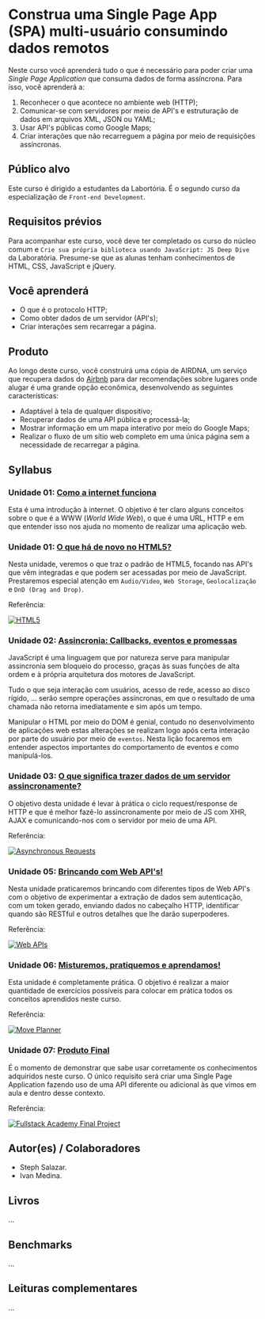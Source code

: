 # Construa uma Single Page App (SPA) multi-usuário consumindo dados remotos

Neste curso você aprenderá tudo o que é necessário para poder criar uma _Single Page Application_ que consuma dados de forma assíncrona. Para isso, você aprenderá a:

1. Reconhecer o que acontece no ambiente web (HTTP);
2. Comunicar-se com servidores por meio de API's e estruturação de dados em arquivos XML, JSON ou YAML;
4. Usar API's públicas como Google Maps;
3. Criar interações que não recarreguem a página por meio de requisições assíncronas.

## Público alvo

Este curso é dirigido a estudantes da Labortória. É o segundo curso da especialização de `Front-end Development`.

## Requisitos prévios

Para acompanhar este curso, você deve ter completado os curso do núcleo comum e `Crie sua própria biblioteca usando JavaScript: JS Deep Dive` da Laboratória. Presume-se que as alunas tenham conhecimentos de HTML, CSS, JavaScript e jQuery.

## Você aprenderá 

- O que é o protocolo HTTP;
- Como obter dados de um servidor (API's);
- Criar interações sem recarregar a página.

## Produto

Ao longo deste curso, você construirá uma cópia de AIRDNA, um serviço que recupera dados do [Airbnb](https://www.airbnb.com/) para dar recomendações sobre lugares onde alugar é uma grande opção econômica, desenvolvendo as seguintes características:

* Adaptável à tela de qualquer dispositivo;
* Recuperar dados de uma API pública e processá-la;
* Mostrar informação em um mapa interativo por meio do Google Maps;
* Realizar o fluxo de um sítio web completo em uma única página sem a necessidade de recarregar a página.

## Syllabus

### Unidade 01: [Como a internet funciona](00-how-the-web-works)

Esta é uma introdução à internet. O objetivo é ter claro alguns conceitos sobre o que é a WWW (*World Wide Web*), o que é uma URL, HTTP e em que entender isso nos ajuda no momento de realizar uma aplicação web.


### Unidade 01: [O que há de novo no HTML5?](01-html-5)

Nesta unidade, veremos o que traz o padrão de HTML5, focando nas API's que vêm integradas e que podem ser acessadas por meio de JavaScript. Prestaremos especial atenção em `Audio/Video`, `Web Storage`, `Geolocalização` e `DnD (Drag and Drop)`.

Referência:

[![HTML5](https://img.youtube.com/vi/RBbviZLKEG0/0.jpg)](https://youtu.be/RBbviZLKEG0)


### Unidade 02: [Assincronia: Callbacks, eventos e promessas](02-async)

JavaScript é uma linguagem que por natureza serve para manipular assincronia sem bloqueio do processo, graças às suas funções de alta ordem e à própria arquitetura dos motores de JavaScript.

Tudo o que seja interação com usuários, acesso de rede, acesso ao disco rígido, ... serão sempre operações assíncronas, em que o resultado de uma chamada não retorna imediatamente e sim após um tempo.

Manipular o HTML por meio do DOM é genial, contudo no desenvolvimento de aplicações web estas alterações se realizam logo após certa interação por parte do usuário por meio de `eventos`. Nesta lição focaremos em entender aspectos importantes do comportamento de eventos e como manipulá-los.


### Unidade 03: [O que significa trazer dados de um servidor assincronamente?](03-asynchronous-js-request)

O objetivo desta unidade é levar à prática o ciclo request/response de HTTP e que é melhor fazê-lo assincronamente por meio de JS com XHR, AJAX e comunicando-nos com o servidor por meio de uma API.

Referência:

[![Asynchronous Requests](https://img.youtube.com/vi/P5JlebbqzTQ/0.jpg)](https://youtu.be/P5JlebbqzTQ)



### Unidade 05: [Brincando com Web API's!](05-working-with-apis)

Nesta unidade praticaremos brincando com diferentes tipos de Web API's com o objetivo de experimentar a extração de dados sem autenticação, com um token gerado, enviando dados no cabeçalho HTTP, identificar quando são RESTful e outros detalhes que lhe darão superpoderes.

Referência:

[![Web APIs](https://img.youtube.com/vi/_49_6pjTXiQ/0.jpg)](https://youtu.be/_49_6pjTXiQ)

### Unidade 06: [Misturemos, pratiquemos e aprendamos!](06-mixing-up)

Esta unidade é completamente prática. O objetivo é realizar a maior quantidade de exercícios possíveis para colocar em prática todos os conceitos aprendidos neste curso.

Referência:

[![Move Planner](https://img.youtube.com/vi/Ab04b8PpzCQ/0.jpg)](https://youtu.be/Ab04b8PpzCQ)

### Unidade 07: [Produto Final](07-final-product)

É o momento de demonstrar que sabe usar corretamente os conhecimentos adquiridos neste curso. O único requisito será criar uma Single Page Application fazendo uso de uma API diferente ou adicional às que vimos em aula e dentro desse contexto.

Referência:

[![Fullstack Academy Final Project](https://img.youtube.com/vi/uIoC2xaUXq8/0.jpg)](https://youtu.be/uIoC2xaUXq8)

## Autor(es) / Colaboradores

* Steph Salazar.
* Ivan Medina.

## Livros

...

## Benchmarks

...

## Leituras complementares

...
